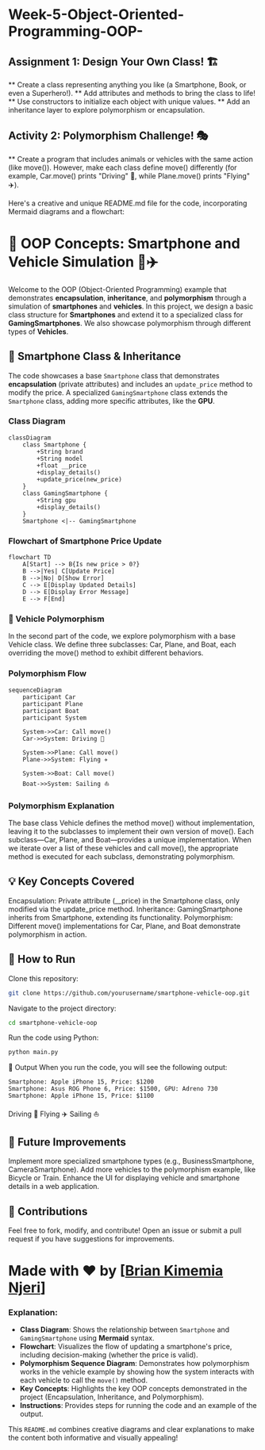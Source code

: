 # Week-5-Object-Oriented-Programming-OOP-
## Assignment 1: Design Your Own Class! 🏗️
** Create a class representing anything you like (a Smartphone, Book, or even a Superhero!).
** Add attributes and methods to bring the class to life!
** Use constructors to initialize each object with unique values.
** Add an inheritance layer to explore polymorphism or encapsulation.
## Activity 2: Polymorphism Challenge! 🎭
** Create a program that includes animals or vehicles with the same action (like move()). However, make each class define move() differently (for example, Car.move() prints "Driving" 🚗, while Plane.move() prints "Flying" ✈️).

Here's a creative and unique README.md file for the code, incorporating Mermaid diagrams and a flowchart:


# 🚀 OOP Concepts: Smartphone and Vehicle Simulation 📱✈️

Welcome to the OOP (Object-Oriented Programming) example that demonstrates **encapsulation**, **inheritance**, and **polymorphism** through a simulation of **smartphones** and **vehicles**. In this project, we design a basic class structure for **Smartphones** and extend it to a specialized class for **GamingSmartphones**. We also showcase polymorphism through different types of **Vehicles**.

## 📱 **Smartphone Class & Inheritance**

The code showcases a base `Smartphone` class that demonstrates **encapsulation** (private attributes) and includes an `update_price` method to modify the price. A specialized `GamingSmartphone` class extends the `Smartphone` class, adding more specific attributes, like the **GPU**.

### Class Diagram
```mermaid
classDiagram
    class Smartphone {
        +String brand
        +String model
        +float __price
        +display_details()
        +update_price(new_price)
    }
    class GamingSmartphone {
        +String gpu
        +display_details()
    }
    Smartphone <|-- GamingSmartphone
```
### Flowchart of Smartphone Price Update
```mermaid
flowchart TD
    A[Start] --> B{Is new price > 0?}
    B -->|Yes| C[Update Price]
    B -->|No| D[Show Error]
    C --> E[Display Updated Details]
    D --> E[Display Error Message]
    E --> F[End]
```

### 🚗 Vehicle Polymorphism
In the second part of the code, we explore polymorphism with a base Vehicle class. We define three subclasses: Car, Plane, and Boat, each overriding the move() method to exhibit different behaviors.

### Polymorphism Flow
```mermaid
sequenceDiagram
    participant Car
    participant Plane
    participant Boat
    participant System

    System->>Car: Call move()
    Car->>System: Driving 🚗

    System->>Plane: Call move()
    Plane->>System: Flying ✈️

    System->>Boat: Call move()
    Boat->>System: Sailing ⛵
```

### Polymorphism Explanation
The base class Vehicle defines the method move() without implementation, leaving it to the subclasses to implement their own version of move(). Each subclass—Car, Plane, and Boat—provides a unique implementation. When we iterate over a list of these vehicles and call move(), the appropriate method is executed for each subclass, demonstrating polymorphism.

## 💡 Key Concepts Covered
Encapsulation: Private attribute (__price) in the Smartphone class, only modified via the update_price method.
Inheritance: GamingSmartphone inherits from Smartphone, extending its functionality.
Polymorphism: Different move() implementations for Car, Plane, and Boat demonstrate polymorphism in action.
## 🚀 How to Run
Clone this repository:
```bash
git clone https://github.com/yourusername/smartphone-vehicle-oop.git
```
Navigate to the project directory:
```bash
cd smartphone-vehicle-oop
```

Run the code using Python:
```bash
python main.py
```
📝 Output
When you run the code, you will see the following output:

```text
Smartphone: Apple iPhone 15, Price: $1200
Smartphone: Asus ROG Phone 6, Price: $1500, GPU: Adreno 730
Smartphone: Apple iPhone 15, Price: $1100
```

Driving 🚗
Flying ✈️
Sailing ⛵
## 🔧 Future Improvements
Implement more specialized smartphone types (e.g., BusinessSmartphone, CameraSmartphone).
Add more vehicles to the polymorphism example, like Bicycle or Train.
Enhance the UI for displaying vehicle and smartphone details in a web application.
## 🤝 Contributions
Feel free to fork, modify, and contribute! Open an issue or submit a pull request if you have suggestions for improvements.

# Made with ❤️ by [[Brian Kimemia Njeri](https://briankimemia.vercel.app/)]

### Explanation:
- **Class Diagram**: Shows the relationship between `Smartphone` and `GamingSmartphone` using **Mermaid** syntax.
- **Flowchart**: Visualizes the flow of updating a smartphone's price, including decision-making (whether the price is valid).
- **Polymorphism Sequence Diagram**: Demonstrates how polymorphism works in the vehicle example by showing how the system interacts with each vehicle to call the `move()` method.
- **Key Concepts**: Highlights the key OOP concepts demonstrated in the project (Encapsulation, Inheritance, and Polymorphism).
- **Instructions**: Provides steps for running the code and an example of the output.

This `README.md` combines creative diagrams and clear explanations to make the content both informative and visually appealing!






